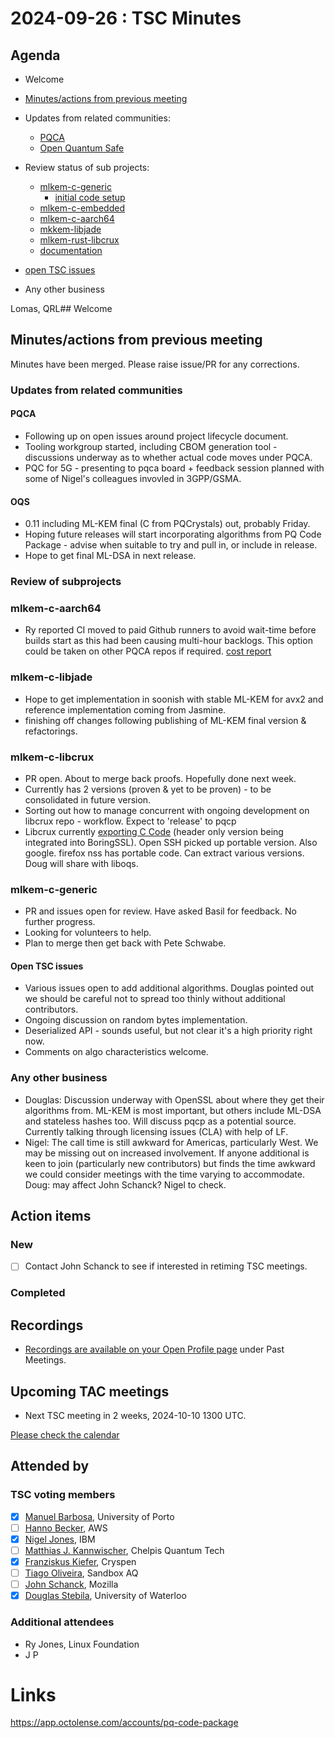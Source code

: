 # 2024-09-26 :  TSC Minutes

## Agenda

* Welcome
* [Minutes/actions from previous meeting](../2024-08-15/minutes.md)
* Updates from related communities:
  * [PQCA](https://github.com/PQCA)
  * [Open Quantum Safe](https://github.com/open-quantum-safe)
* Review status of sub projects:
  * [mlkem-c-generic](https://github.com/pq-code-package/mlkem-c-generic)
    * [initial code setup](https://github.com/pq-code-package/mlkem-c-generic/issues/4)
  * [mlkem-c-embedded](https://github.com/pq-code-package/mlkem-c-embedded)
  * [mlkem-c-aarch64](https://github.com/pq-code-package/mlkem-c-aarch64)
  * [mkkem-libjade](https://github.com/pq-code-package/mlkem-libjade)
  * [mlkem-rust-libcrux](https://github.com/pq-code-package/mlkem-rust-libcrux)
  * [documentation](https://github.com/pq-code-package/documentation)
* [open TSC issues](https://github.com/orgs/pq-code-package/projects/4/views/1)

* Any other business

Lomas, QRL## Welcome

## Minutes/actions from previous meeting

Minutes have been merged. Please raise issue/PR for any corrections.

### Updates from related communities

#### PQCA

* Following up on open issues around project lifecycle document.
* Tooling workgroup started, including CBOM generation tool - discussions underway as to whether actual code moves under PQCA.
* PQC for 5G - presenting to pqca board + feedback session planned with some of Nigel's colleagues invovled in 3GPP/GSMA.

#### OQS

* 0.11 including ML-KEM final (C from PQCrystals) out, probably Friday.
* Hoping future releases will start incorporating algorithms from PQ Code Package - advise when suitable to try and pull in, or include in release.
* Hope to get final ML-DSA in next release.

### Review of subprojects

### mlkem-c-aarch64

* Ry reported CI moved to paid Github runners to avoid wait-time before builds start as this had been causing multi-hour backlogs. This option could be taken on other PQCA repos if required. [cost report](https://app.octolense.com/accounts/PQCA)

### mlkem-c-libjade

* Hope to get implementation in soonish with stable ML-KEM for avx2 and reference implementation coming from Jasmine.
* finishing off changes following publishing of ML-KEM final version & refactorings.

### mlkem-c-libcrux

* PR open. About to merge back proofs. Hopefully done next week.
* Currently has 2 versions (proven & yet to be proven) - to be consolidated in future version.
* Sorting out how to manage concurrent with ongoing development on libcrux repo - workflow. Expect to 'release' to pqcp
* Libcrux currently [exporting C Code](https://github.com/cryspen/libcrux/tree/main/libcrux-ml-kem/cg) (header only version being integrated into BoringSSL). Open SSH picked up portable version. Also google. firefox nss has portable code. Can extract various versions. Doug will share with liboqs.


### mlkem-c-generic

* PR and issues open for review. Have asked Basil for feedback. No further progress.
* Looking for volunteers to help.
* Plan to merge then get back with Pete Schwabe.

#### Open TSC issues

* Various issues open to add additional algorithms. Douglas pointed out we should be careful not to spread too thinly without additional contributors.
* Ongoing discussion on random bytes implementation.
* Deserialized API - sounds useful, but not clear it's a high priority right now.
* Comments on algo characteristics welcome.

### Any other business

* Douglas: Discussion underway with OpenSSL about where they get their algorithms from. ML-KEM is most important, but others include ML-DSA and stateless hashes too. Will discuss pqcp as a potential source. Currently talking through licensing issues (CLA) with help of LF.
* Nigel: The call time is still awkward for Americas, particularly West. We may be missing out on increased involvement. If anyone additional is keen to join (particularly new contributors) but finds the time awkward we could consider meetings with the time varying to accommodate. Doug: may affect John Schanck? Nigel to check.

## Action items

### New

* [ ] Contact John Schanck to see if interested in retiming TSC meetings.

### Completed

## Recordings

* [Recordings are available on your Open Profile page](https://openprofile.dev/my-meetings) under Past Meetings.

## Upcoming TAC meetings

* Next TSC meeting in 2 weeks, 2024-10-10 1300 UTC.

[Please check the calendar](https://pqca.org/calendar/)

## Attended by

### TSC voting members

* [X] [Manuel Barbosa](https://github.com/mbbarbosa), University of Porto
* [ ] [Hanno Becker](https://github.com/hanno-becker), AWS
* [X] [Nigel Jones](https://github.com/planetf1), IBM
* [ ] [Matthias J. Kannwischer](https://github.com/mkannwischer), Chelpis Quantum Tech
* [X] [Franziskus Kiefer](https://github.com/franziskuskiefer), Cryspen
* [ ] [Tiago Oliveira](https://github.com/tfaoliveira), Sandbox AQ
* [ ] [John Schanck](https://github.com/jschanck), Mozilla
* [X] [Douglas Stebila](https://github.com/dstebila), University of Waterloo

### Additional attendees

* Ry Jones, Linux Foundation
* J P 

# Links
https://app.octolense.com/accounts/pq-code-package
